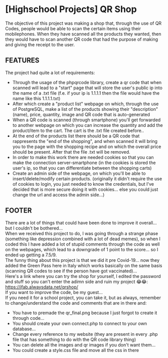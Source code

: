 # [Highschool Projects] QR Shop

The objective of this project was making a shop that, through the use of QR Codes, people would be able to scan the certain items using their mobilephones. When they have scanned all the products they wanted, then they would have to scan another QR code that had the purpose of making and giving the receipt to the user.  

## FEATURES
  The project had quite a lot of requirements:
  - Through the usage of the phpqrcode library, create a qr code that when scanned will lead to a "start" page that will store the user's public ip into the name of a .txt file (f.e. if your ip is 1.1.1.1 then the file would have the name like this 1.1.1.1.txt)
  - After which create a "product list" webpage on which, through the use of PostgreSQL, make a list of the products showing their "description" (name), price, quantity, image and QR code that is auto-generated
  - When a QR code is scanned (through smartphone) you'll get forwarded to another webpage on which you can increase the quantity and add the product/item to the cart. The cart is the .txt file created before..
  - At the end of the products list there should be a QR code that rappresents the "end of the shopping", and when scanned it will bring you to the page with the shopping recipe and on which the overall price should be present. After that the file .txt will be removed.
  - In order to make this work there are needed cookies so that you can make the connection server-smartphone (in the cookies is stored the user's ip, so that you can differentiate between the shopping carts)
  - Create an admin side of the webpage, on which you'll be able to insert/delete/modify certain products. (originally it didn't require the use of cookies to login, you just needed to know the credentials, but I've decided that is more secure doing it with cookies... else you could just change the url and access the admin side...)
  
## FOOTER
  
  There are a lot of things that could have been done to improve it overall... but I couldn't be bothered...  
  When we received this project to do, I was going through a strange phase (something like depression combined with a lot of dead memes), so when I coded this I have added a lot of stupid comments through the code as well on the webpages, which lead to a downgrade of 1 point to the score... so I ended up getting a 7.5/9.  
  The funny thing about this project is that we did it pre Covid-19... now they added the Green Pass here in Italy which works basically on the same basis (scanning QR codes to see if the person have got vaccinated)...  
  Here's a link where you can try the shop for yourself, I edited the password and stuff so you can't enter the adimn side and ruin my project 😂😂: https://jfab.alwaysdata.net/qrshop/  
  If you want to improve the code, be my guest...  
  If you need it for a school project, you can take it, but as always, remember to change/understand the code and comments that are in there and:
  - You have to premade the qr_final.png because I just forgot to create it through code... 
  - You should create your own connect.php to connect to your own database...
  - Change every reference to my website (they are present in every .php file that has something to do with the QR code library thing)
  - You can delete all the images and qr images if you don't want them...
  - You could create a style.css file and move all the css in there
  

